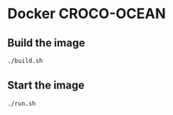 # Docker CROCO-OCEAN

## Build the image

```bash
./build.sh
```

## Start the image

```bash
./run.sh
```
